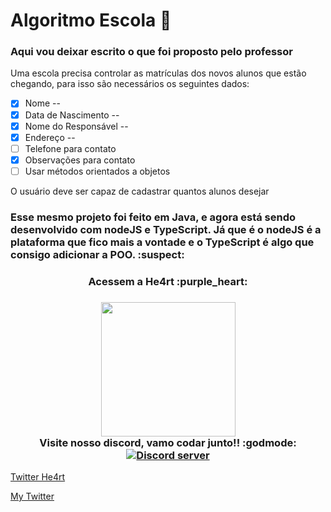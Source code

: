 # Algoritmo Escola :school:

### Aqui vou deixar escrito o que foi proposto pelo professor

Uma escola precisa controlar as matrículas dos novos alunos que estão chegando, para isso são necessários os seguintes dados:

- [x] Nome --
- [x] Data de Nascimento --
- [x] Nome do Responsável --
- [x] Endereço --
- [ ] Telefone para contato
- [x] Observações para contato
- [ ] Usar métodos orientados a objetos

O usuário deve ser capaz de cadastrar quantos alunos desejar

### Esse mesmo projeto foi feito em Java, e agora está sendo desenvolvido com nodeJS e TypeScript. Já que é o nodeJS é a plataforma que fico mais a vontade e o TypeScript é algo que consigo adicionar a POO. :suspect:

<h3 align="center">
  Acessem a He4rt :purple_heart:
</h3>

<h3 align="center">
  <img src="https://heartdevs.com/wp-content/uploads/2018/12/logo.png" width="215"><br>
    Visite nosso discord, vamo codar junto!! :godmode:
	<a href="https://discord.gg/J78z3FV" target="_blank">
	<img src="https://discordapp.com/api/guilds/452926217558163456/embed.png" alt="Discord server"/></a><br>
</h3>

[Twitter He4rt](https://twitter.com/He4rtDevs)

[My Twitter](https://twitter.com/m7Aei_He4rt)
